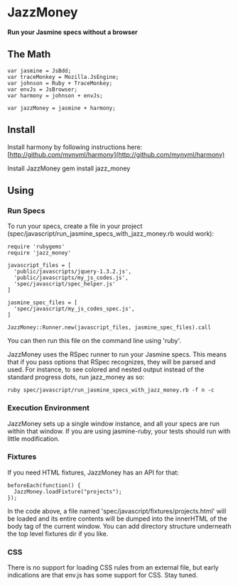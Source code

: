 JazzMoney
=======
**Run your Jasmine specs without a browser**

The Math
----------
    var jasmine = JsBdd;
    var traceMonkey = Mozilla.JsEngine;
    var johnson = Ruby + TraceMonkey;
    var envJs = JsBrowser;
    var harmony = johnson + envJs;

    var jazzMoney = jasmine + harmony;

Install
---------
Install harmony by following instructions here: [http://github.com/mynyml/harmony](http://github.com/mynyml/harmony)

Install JazzMoney
    gem install jazz_money

Using
---------

### Run Specs

To run your specs, create a file in your project (spec/javascript/run_jasmine_specs_with_jazz_money.rb would work):

    require 'rubygems'
    require 'jazz_money'

    javascript_files = [
      'public/javascripts/jquery-1.3.2.js',
      'public/javascripts/my_js_codes.js',
      'spec/javascript/spec_helper.js'
    ]

    jasmine_spec_files = [
      'spec/javascript/my_js_codes_spec.js',
    ]

    JazzMoney::Runner.new(javascript_files, jasmine_spec_files).call

You can then run this file on the command line using 'ruby'.

JazzMoney uses the RSpec runner to run your Jasmine specs. This means that if you pass options that RSpec recognizes,
they will be parsed and used. For instance, to see colored and nested output instead of the standard progress dots,
run jazz_money as so:

    ruby spec/javascript/run_jasmine_specs_with_jazz_money.rb -f n -c

### Execution Environment

JazzMoney sets up a single window instance, and all your specs are run within that window. If you are using
jasmine-ruby, your tests should run with little modification.

### Fixtures

If you need HTML fixtures, JazzMoney has an API for that:

    beforeEach(function() {
      JazzMoney.loadFixture("projects");
    });

In the code above, a file named 'spec/javascript/fixtures/projects.html' will be loaded and its entire contents will
be dumped into the innerHTML of the body tag of the current window. You can add directory structure underneath the top
level fixtures dir if you like.

### CSS

There is no support for loading CSS rules from an external file, but early indications are that env.js has some support
for CSS. Stay tuned.
